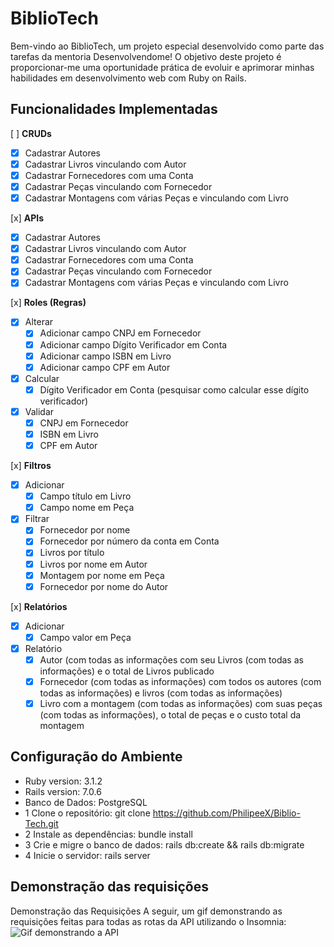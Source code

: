 # BiblioTech

Bem-vindo ao BiblioTech, um projeto especial desenvolvido como parte das tarefas da mentoria Desenvolvendome! O objetivo deste projeto é proporcionar-me uma oportunidade prática de evoluir e aprimorar minhas habilidades em desenvolvimento web com Ruby on Rails.


## Funcionalidades Implementadas

[ ] **CRUDs**
- [x] Cadastrar Autores
- [x] Cadastrar Livros vinculando com Autor
- [x] Cadastrar Fornecedores com uma Conta
- [x] Cadastrar Peças vinculando com Fornecedor
- [x] Cadastrar Montagens com várias Peças e vinculando com Livro

[x] **APIs**
- [x] Cadastrar Autores
- [x] Cadastrar Livros vinculando com Autor
- [x] Cadastrar Fornecedores com uma Conta
- [x] Cadastrar Peças vinculando com Fornecedor
- [x] Cadastrar Montagens com várias Peças e vinculando com Livro

[x] **Roles (Regras)**
- [x] Alterar
    - [x] Adicionar campo CNPJ em Fornecedor
    - [x] Adicionar campo Dígito Verificador em Conta
    - [x] Adicionar campo ISBN em Livro
    - [x] Adicionar campo CPF em Autor
- [x] Calcular
    - [x] Dígito Verificador em Conta (pesquisar como calcular esse dígito verificador)
- [x] Validar
    - [x] CNPJ em Fornecedor
    - [x] ISBN em Livro
    - [x] CPF em Autor

[x] **Filtros**
- [x] Adicionar
    - [x] Campo título em Livro
    - [x] Campo nome em Peça
- [x] Filtrar
    - [x] Fornecedor por nome
    - [x] Fornecedor por número da conta em Conta
    - [x] Livros por título
    - [x] Livros por nome em Autor
    - [x] Montagem por nome em Peça
    - [x] Fornecedor por nome do Autor

[x] **Relatórios**
- [x] Adicionar
    - [x] Campo valor em Peça
- [x] Relatório
    - [x] Autor (com todas as informações com seu Livros (com todas as informações) e o total de Livros publicado
    - [x] Fornecedor (com todas as informações) com todos os autores (com todas as informações) e livros (com todas as informações)
    - [x] Livro com a montagem (com todas as informações) com suas peças (com todas as informações), o total de peças e o custo total da montagem

## Configuração do Ambiente
- Ruby version: 3.1.2
- Rails version: 7.0.6
- Banco de Dados: PostgreSQL
- 1 Clone o repositório: git clone https://github.com/PhilipeeX/Biblio-Tech.git
- 2 Instale as dependências: bundle install
- 3 Crie e migre o banco de dados: rails db:create && rails db:migrate
- 4 Inicie o servidor: rails server

## Demonstração das requisições
Demonstração das Requisições
A seguir, um gif demonstrando as requisições feitas para todas as rotas da API utilizando o Insomnia:
![Gif demonstrando a API](https://github.com/PhilipeeX/Biblio-Tech/assets/85847179/5f5f0d65-956b-4d77-acfc-163bd5d02748)